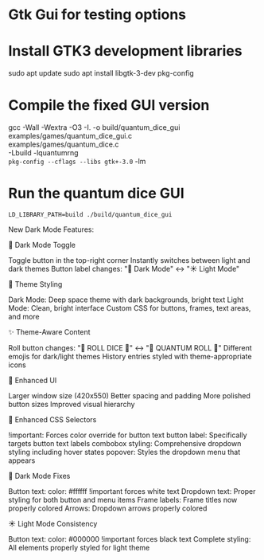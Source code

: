 # Gtk Gui for testing options

# Install GTK3 development libraries
sudo apt update
sudo apt install libgtk-3-dev pkg-config

# Compile the fixed GUI version
gcc -Wall -Wextra -O3 -I. -o build/quantum_dice_gui \
    examples/games/quantum_dice_gui.c \
    examples/games/quantum_dice.c \
    -Lbuild -lquantumrng \
    `pkg-config --cflags --libs gtk+-3.0` -lm


# Run the quantum dice GUI

``` LD_LIBRARY_PATH=build ./build/quantum_dice_gui ```

New Dark Mode Features:

🌙 Dark Mode Toggle

Toggle button in the top-right corner
Instantly switches between light and dark themes
Button label changes: "🌙 Dark Mode" ↔ "☀️ Light Mode"

🎨 Theme Styling

Dark Mode: Deep space theme with dark backgrounds, bright text
Light Mode: Clean, bright interface
Custom CSS for buttons, frames, text areas, and more

✨ Theme-Aware Content

Roll button changes: "🎲 ROLL DICE 🎲" ↔ "🌌 QUANTUM ROLL 🌌"
Different emojis for dark/light themes
History entries styled with theme-appropriate icons

🚀 Enhanced UI

Larger window size (420x550)
Better spacing and padding
More polished button sizes
Improved visual hierarchy

🎨 Enhanced CSS Selectors

!important: Forces color override for button text
button label: Specifically targets button text labels
combobox styling: Comprehensive dropdown styling including hover states
popover: Styles the dropdown menu that appears

🌙 Dark Mode Fixes

Button text: color: #ffffff !important forces white text
Dropdown text: Proper styling for both button and menu items
Frame labels: Frame titles now properly colored
Arrows: Dropdown arrows properly colored

☀️ Light Mode Consistency

Button text: color: #000000 !important forces black text
Complete styling: All elements properly styled for light theme